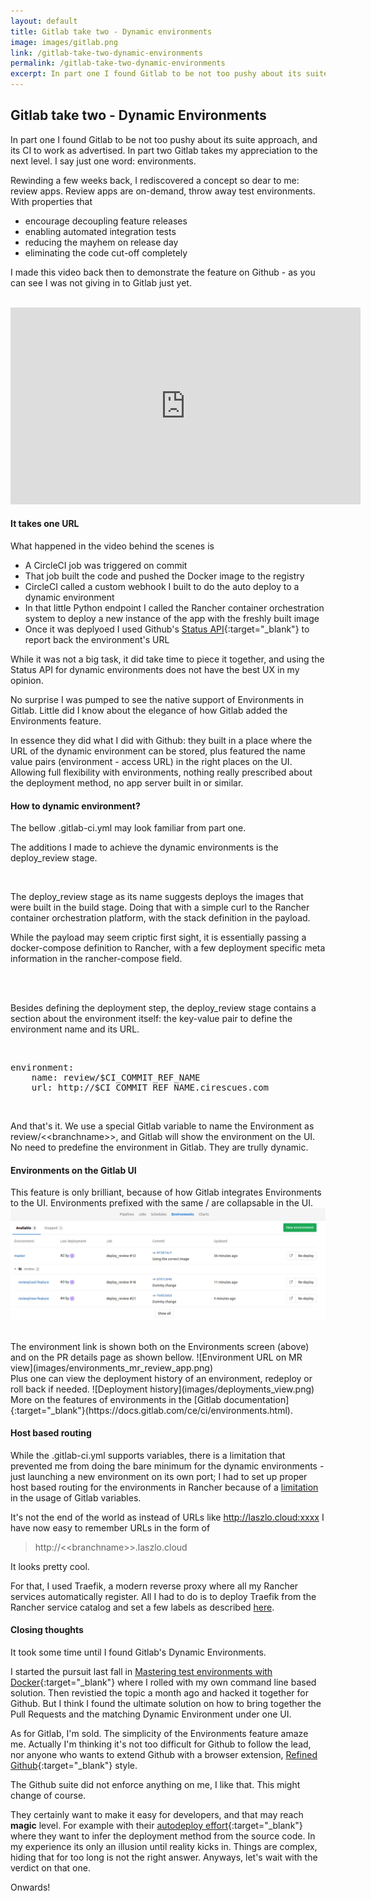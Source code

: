 ```yaml
---
layout: default
title: Gitlab take two - Dynamic environments
image: images/gitlab.png
link: /gitlab-take-two-dynamic-environments
permalink: /gitlab-take-two-dynamic-environments
excerpt: In part one I found Gitlab to be not too pushy about its suite approach, and in part two Gitlab takes my appreciation to the next level. I say just one word - environments.
--- 
```


## Gitlab take two - Dynamic Environments

In part one I found Gitlab to be not too pushy about its suite approach, and its CI to work as advertised. In part two Gitlab takes my appreciation to the next level. I say just one word: environments.

Rewinding a few weeks back, I rediscovered a concept so dear to me: review apps. Review apps are on-demand, throw away test environments. With properties that 

* encourage decoupling feature releases
* enabling automated integration tests
* reducing the mayhem on release day
* eliminating the code cut-off completely 

I made this video back then to demonstrate the feature on Github - as you can see I was not giving in to Gitlab just yet. 

<br/>

<iframe width="560" height="315" src="https://www.youtube.com/embed/ctXMNLg2rpk" frameborder="0" allowfullscreen></iframe> 

<br/>

#### It takes one URL

What happened in the video behind the scenes is

* A CircleCI job was triggered on commit
* That job built the code and pushed the Docker image to the registry
* CircleCI called a custom webhook I built to do the auto deploy to a dynamic environment
* In that little Python endpoint I called the Rancher container orchestration system to deploy a new instance of the app with the freshly built image
* Once it was deplyoed I used Github's [Status API](https://developer.github.com/v3/repos/statuses/){:target="_blank"} to report back the environment's URL

While it was not a big task, it did take time to piece it together, and using the Status API for dynamic environments does not have the best UX in my opinion. 

No surprise I was pumped to see the native support of Environments in Gitlab. Little did I know about the elegance of how Gitlab added the Environments feature. 

In essence they did what I did with Github: they built in a place where the URL of the dynamic environment can be stored, plus featured the name value pairs (environment - access URL) in the right places on the UI. Allowing full flexibility with environments, nothing really prescribed about the deployment method, no app server built in or similar.

#### How to dynamic environment?

The bellow .gitlab-ci.yml may look familiar from part one. 

The additions I made to achieve the dynamic environments is the deploy_review stage.

<script src="https://gist.github.com/laszlocph/0cac604fa56e0ac6e5a2141939162fb4.js"></script>

<br/>

The deploy_review stage as its name suggests deploys the images that were built in the build stage. Doing that with a simple curl to the Rancher container orchestration platform, with the stack definition in the payload.

While the payload may seem criptic first sight, it is essentially passing a docker-compose definition to Rancher, with a few deployment specific meta information in the rancher-compose field.

<br/>

<script src="http://gist-it.appspot.com/https://github.com/laszlocph/todomvc-springboot-backend/blob/master/stack.json"></script>

<br/>

Besides defining the deployment step, the deploy_review stage contains a section about the environment itself: the key-value pair to define the environment name and its URL.

<br/>

<pre>
environment:
    name: review/$CI_COMMIT_REF_NAME
    url: http://$CI_COMMIT_REF_NAME.cirescues.com
</pre>

<br/>

And that's it. We use a special Gitlab variable to name the Environment as review/&lt;&lt;branchname&gt;&gt;, and Gitlab will show the environment on the UI. No need to predefine the environment in Gitlab. They are trully dynamic.

#### Environments on the Gitlab UI

This feature is only brilliant, because of how Gitlab integrates Environments to the UI. Environments prefixed with the same <prefix>/ are collapsable in the UI.
![VPN](images/gitlab-envs.png)

<br/>
The environment link is shown both on the Environments screen (above) and on the PR details page as shown bellow.
![Environment URL on MR view](images/environments_mr_review_app.png)

<br/>
Plus one can view the deployment history of an environment, redeploy or roll back if needed.
![Deployment history](images/deployments_view.png)

<br/>
More on the features of environments in the [Gitlab documentation]{:target="_blank"}(https://docs.gitlab.com/ce/ci/environments.html).

#### Host based routing

While the .gitlab-ci.yml supports variables, there is a limitation that prevented me from doing the bare minimum for the dynamic environments - just launching a new environment on its own port; I had to set up proper host based routing for the environments in Rancher because of a [limitation](https://docs.gitlab.com/ce/ci/environments.html#limitations) in the usage of Gitlab variables. 

It's not the end of the world as instead of URLs like http://laszlo.cloud:xxxx I have now easy to remember URLs in the form of 

>http://&lt;&lt;branchname&gt;&gt;.laszlo.cloud 

It looks pretty cool.

For that, I used Traefik, a modern reverse proxy where all my Rancher services automatically register. All I had to do is to deploy Traefik from the Rancher service catalog and set a few labels as described [here](http://rancher.com/traefik-active-load-balancer-on-rancher/).

#### Closing thoughts

It took some time until I found Gitlab's Dynamic Environments. 

I started the pursuit last fall in [Mastering test environments with Docker](/Mastering-test-environments-with-Docker){:target="_blank"} where I rolled with my own command line based solution. Then revistied the topic a month ago and hacked it together for Github. But I think I found the ultimate solution on how to bring together the Pull Requests and the matching Dynamic Environment under one UI.

As for Gitlab, I'm sold. The simplicity of the Environments feature amaze me. Actually I'm thinking it's not too difficult for Github to follow the lead, nor anyone who wants to extend Github with a browser extension, [Refined Github](https://github.com/sindresorhus/refined-github){:target="_blank"} style.

The Github suite did not enforce anything on me, I like that. This might change of course. 

They certainly want to make it easy for developers, and that may reach **magic** level. For example with their [autodeploy effort](https://docs.gitlab.com/ee/ci/autodeploy/index.html){:target="_blank"} where they want to infer the deployment method from the source code. In my experience its only an illusion until reality kicks in. Things are complex, hiding that for too long is not the right answer. Anyways, let's wait with the verdict on that one.

Onwards!
